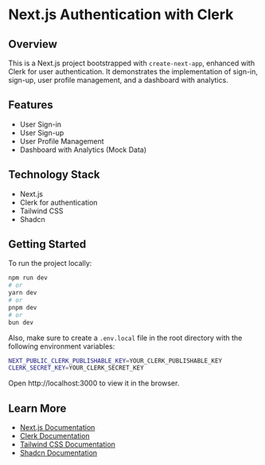# Next.js Authentication with Clerk

## Overview

This is a Next.js project bootstrapped with `create-next-app`, enhanced with Clerk for user authentication. It demonstrates the implementation of sign-in, sign-up, user profile management, and a dashboard with analytics.

## Features

- User Sign-in
- User Sign-up
- User Profile Management
- Dashboard with Analytics (Mock Data)

## Technology Stack

- Next.js
- Clerk for authentication
- Tailwind CSS
- Shadcn

## Getting Started

To run the project locally:

```bash
npm run dev
# or
yarn dev
# or
pnpm dev
# or
bun dev
```

Also, make sure to create a `.env.local` file in the root directory with the following environment variables:

```bash
NEXT_PUBLIC_CLERK_PUBLISHABLE_KEY=YOUR_CLERK_PUBLISHABLE_KEY
CLERK_SECRET_KEY=YOUR_CLERK_SECRET_KEY
```

Open http://localhost:3000 to view it in the browser.

## Learn More

- [Next.js Documentation](https://nextjs.org/docs)
- [Clerk Documentation](https://docs.clerk.dev)
- [Tailwind CSS Documentation](https://tailwindcss.com/docs)
- [Shadcn Documentation](https://ui.shadcn.com/docs)
